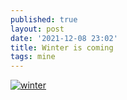 ```yaml
---
published: true
layout: post
date: '2021-12-08 23:02'
title: Winter is coming
tags: mine 
---
```

[![winter](https://i.imgur.com/OwNkEZdb.jpg)](https://i.imgur.com/OwNkEZd.jpg)
